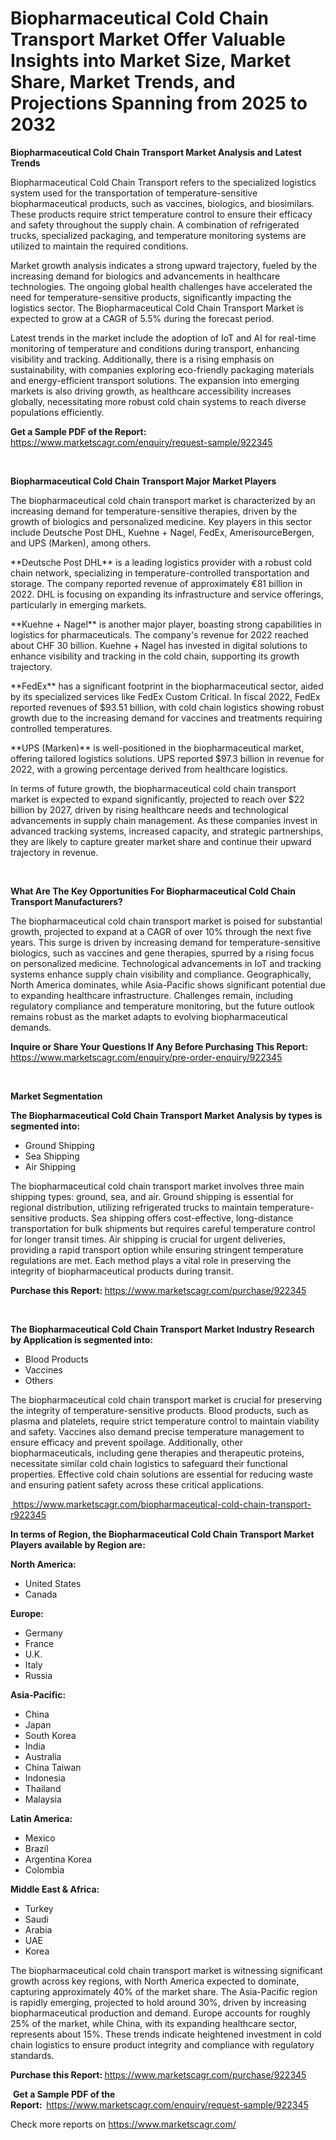 <p><h1>Biopharmaceutical Cold Chain Transport Market Offer Valuable Insights into Market Size, Market Share, Market Trends, and Projections Spanning from 2025 to 2032</h1></p><p><strong>Biopharmaceutical Cold Chain Transport Market Analysis and Latest Trends</strong></p>
<p><p>Biopharmaceutical Cold Chain Transport refers to the specialized logistics system used for the transportation of temperature-sensitive biopharmaceutical products, such as vaccines, biologics, and biosimilars. These products require strict temperature control to ensure their efficacy and safety throughout the supply chain. A combination of refrigerated trucks, specialized packaging, and temperature monitoring systems are utilized to maintain the required conditions.</p><p>Market growth analysis indicates a strong upward trajectory, fueled by the increasing demand for biologics and advancements in healthcare technologies. The ongoing global health challenges have accelerated the need for temperature-sensitive products, significantly impacting the logistics sector. The Biopharmaceutical Cold Chain Transport Market is expected to grow at a CAGR of 5.5% during the forecast period.</p><p>Latest trends in the market include the adoption of IoT and AI for real-time monitoring of temperature and conditions during transport, enhancing visibility and tracking. Additionally, there is a rising emphasis on sustainability, with companies exploring eco-friendly packaging materials and energy-efficient transport solutions. The expansion into emerging markets is also driving growth, as healthcare accessibility increases globally, necessitating more robust cold chain systems to reach diverse populations efficiently.</p></p>
<p><strong>Get a Sample PDF of the Report:&nbsp;</strong> <a href="https://www.marketscagr.com/enquiry/request-sample/922345?utm_campaign=3095&utm_medium=2&utm_source=Github&utm_content=ia&utm_term=07032025&utm_id=biopharmaceutical-cold-chain-transport">https://www.marketscagr.com/enquiry/request-sample/922345</a></p>
<p>&nbsp;</p>
<p><strong>Biopharmaceutical Cold Chain Transport Major Market Players</strong></p>
<p><p>The biopharmaceutical cold chain transport market is characterized by an increasing demand for temperature-sensitive therapies, driven by the growth of biologics and personalized medicine. Key players in this sector include Deutsche Post DHL, Kuehne + Nagel, FedEx, AmerisourceBergen, and UPS (Marken), among others.</p><p>**Deutsche Post DHL** is a leading logistics provider with a robust cold chain network, specializing in temperature-controlled transportation and storage. The company reported revenue of approximately €81 billion in 2022. DHL is focusing on expanding its infrastructure and service offerings, particularly in emerging markets.</p><p>**Kuehne + Nagel** is another major player, boasting strong capabilities in logistics for pharmaceuticals. The company's revenue for 2022 reached about CHF 30 billion. Kuehne + Nagel has invested in digital solutions to enhance visibility and tracking in the cold chain, supporting its growth trajectory.</p><p>**FedEx** has a significant footprint in the biopharmaceutical sector, aided by its specialized services like FedEx Custom Critical. In fiscal 2022, FedEx reported revenues of $93.51 billion, with cold chain logistics showing robust growth due to the increasing demand for vaccines and treatments requiring controlled temperatures.</p><p>**UPS (Marken)** is well-positioned in the biopharmaceutical market, offering tailored logistics solutions. UPS reported $97.3 billion in revenue for 2022, with a growing percentage derived from healthcare logistics.</p><p>In terms of future growth, the biopharmaceutical cold chain transport market is expected to expand significantly, projected to reach over $22 billion by 2027, driven by rising healthcare needs and technological advancements in supply chain management. As these companies invest in advanced tracking systems, increased capacity, and strategic partnerships, they are likely to capture greater market share and continue their upward trajectory in revenue.</p></p>
<p>&nbsp;</p>
<p><strong>What Are The Key Opportunities For Biopharmaceutical Cold Chain Transport Manufacturers?</strong></p>
<p><p>The biopharmaceutical cold chain transport market is poised for substantial growth, projected to expand at a CAGR of over 10% through the next five years. This surge is driven by increasing demand for temperature-sensitive biologics, such as vaccines and gene therapies, spurred by a rising focus on personalized medicine. Technological advancements in IoT and tracking systems enhance supply chain visibility and compliance. Geographically, North America dominates, while Asia-Pacific shows significant potential due to expanding healthcare infrastructure. Challenges remain, including regulatory compliance and temperature monitoring, but the future outlook remains robust as the market adapts to evolving biopharmaceutical demands.</p></p>
<p><strong>Inquire or Share Your Questions If Any Before Purchasing This Report:</strong> <a href="https://www.marketscagr.com/enquiry/pre-order-enquiry/922345?utm_campaign=3095&utm_medium=2&utm_source=Github&utm_content=ia&utm_term=07032025&utm_id=biopharmaceutical-cold-chain-transport">https://www.marketscagr.com/enquiry/pre-order-enquiry/922345</a></p>
<p>&nbsp;</p>
<p><strong>Market Segmentation</strong></p>
<p><strong>The Biopharmaceutical Cold Chain Transport Market Analysis by types is segmented into:</strong></p>
<p><ul><li>Ground Shipping</li><li>Sea Shipping</li><li>Air Shipping</li></ul></p>
<p><p>The biopharmaceutical cold chain transport market involves three main shipping types: ground, sea, and air. Ground shipping is essential for regional distribution, utilizing refrigerated trucks to maintain temperature-sensitive products. Sea shipping offers cost-effective, long-distance transportation for bulk shipments but requires careful temperature control for longer transit times. Air shipping is crucial for urgent deliveries, providing a rapid transport option while ensuring stringent temperature regulations are met. Each method plays a vital role in preserving the integrity of biopharmaceutical products during transit.</p></p>
<p><strong>Purchase this Report:&nbsp;</strong><a href="https://www.marketscagr.com/purchase/922345?utm_campaign=3095&utm_medium=2&utm_source=Github&utm_content=ia&utm_term=07032025&utm_id=biopharmaceutical-cold-chain-transport">https://www.marketscagr.com/purchase/922345</a></p>
<p>&nbsp;</p>
<p><strong>The Biopharmaceutical Cold Chain Transport Market Industry Research by Application is segmented into:</strong></p>
<p><ul><li>Blood Products</li><li>Vaccines</li><li>Others</li></ul></p>
<p><p>The biopharmaceutical cold chain transport market is crucial for preserving the integrity of temperature-sensitive products. Blood products, such as plasma and platelets, require strict temperature control to maintain viability and safety. Vaccines also demand precise temperature management to ensure efficacy and prevent spoilage. Additionally, other biopharmaceuticals, including gene therapies and therapeutic proteins, necessitate similar cold chain logistics to safeguard their functional properties. Effective cold chain solutions are essential for reducing waste and ensuring patient safety across these critical applications.</p></p>
<p><a href="https://www.marketscagr.com/biopharmaceutical-cold-chain-transport-r922345?utm_campaign=3095&utm_medium=2&utm_source=Github&utm_content=ia&utm_term=07032025&utm_id=biopharmaceutical-cold-chain-transport">&nbsp;https://www.marketscagr.com/biopharmaceutical-cold-chain-transport-r922345</a></p>
<p><strong>In terms of Region, the Biopharmaceutical Cold Chain Transport Market Players available by Region are:</strong></p>
<p>
    <p> <strong> North America: </strong>
        <ul>
            <li>United States</li>
            <li>Canada</li>
        </ul>
        </p> 
    <p> <strong> Europe: </strong>
        <ul>
            <li>Germany</li>
            <li>France</li>
            <li>U.K.</li>
            <li>Italy</li>
            <li>Russia</li>
        </ul>
        </p> 
    <p> <strong> Asia-Pacific: </strong>
        <ul>
            <li>China</li>
            <li>Japan</li>
            <li>South Korea</li>
            <li>India</li>
            <li>Australia</li>
            <li>China Taiwan</li>
            <li>Indonesia</li>
            <li>Thailand</li>
            <li>Malaysia</li>
        </ul>
        </p> 
    <p> <strong> Latin America: </strong>
        <ul>
            <li>Mexico</li>
            <li>Brazil</li>
            <li>Argentina Korea</li>
            <li>Colombia</li>
        </ul>
        </p> 
    <p> <strong> Middle East & Africa: </strong>
        <ul>
            <li>Turkey</li>
            <li>Saudi</li>
            <li>Arabia</li>
            <li>UAE</li>
            <li>Korea</li>
        </ul>
    </p>
    </p>
<p><p>The biopharmaceutical cold chain transport market is witnessing significant growth across key regions, with North America expected to dominate, capturing approximately 40% of the market share. The Asia-Pacific region is rapidly emerging, projected to hold around 30%, driven by increasing biopharmaceutical production and demand. Europe accounts for roughly 25% of the market, while China, with its expanding healthcare sector, represents about 15%. These trends indicate heightened investment in cold chain logistics to ensure product integrity and compliance with regulatory standards.</p></p>
<p><strong>Purchase this Report: </strong><a href="https://www.marketscagr.com/purchase/922345?utm_campaign=3095&utm_medium=2&utm_source=Github&utm_content=ia&utm_term=07032025&utm_id=biopharmaceutical-cold-chain-transport">https://www.marketscagr.com/purchase/922345</a></p>
<p>&nbsp;<strong>Get a Sample PDF of the Report:&nbsp;&nbsp;</strong><a href="https://www.marketscagr.com/enquiry/request-sample/922345?utm_campaign=3095&utm_medium=2&utm_source=Github&utm_content=ia&utm_term=07032025&utm_id=biopharmaceutical-cold-chain-transport">https://www.marketscagr.com/enquiry/request-sample/922345</a></p>
<p><strong></strong></p>
<p>Check more reports on <a href="https://www.marketscagr.com/?utm_campaign=3095&utm_medium=2&utm_source=Github&utm_content=ia&utm_term=07032025&utm_id=biopharmaceutical-cold-chain-transport">https://www.marketscagr.com/</a></p>